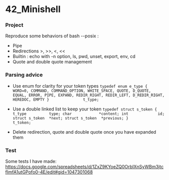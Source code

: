 # 42_Minishell

### Project ###
Reproduce some behaviors of bash --posix :
- Pipe
- Redirections >, >>, <, <<
- Builtin : echo with -n option, ls, pwd, unset, export, env, cd
- Quote and double quote management

### Parsing advice ###
* Use enum for clarity for your token types
`
typedef enum e_type
{
	WORD=0,
	COMMAND,
	COMMAND_OPTION,
	WHITE_SPACE,
	QUOTE,
	D_QUOTE,
	EQUAL,
	ERROR,
	PIPE,
	EXPAND,
	REDIR_RIGHT,
	REDIR_LEFT,
	D_REDIR_RIGHT,
	HEREDOC,
	EMPTY
}				t_type;
`

* Use a double linked list to keep your token
`
typedef struct s_token
{
	t_type			type;
	char			*content;
	int				id;
	struct s_token	*next;
	struct s_token	*previous;
}				t_token;
`

* Delete redirection, quote and double quote once you have expanded them

### Test ###
Some tests I have made: https://docs.google.com/spreadsheets/d/1ZxZ9KYoeZQ0OrbIXnSyWBm3jtcfImfA1utGPofo0-4E/edit#gid=1047301068
